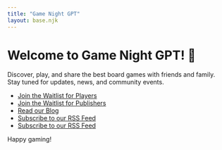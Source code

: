```yaml
---
title: "Game Night GPT"
layout: base.njk
---
```


# Welcome to Game Night GPT! 🎲

Discover, play, and share the best board games with friends and family.  
Stay tuned for updates, news, and community events.

- [Join the Waitlist for Players](landing/players/index.html)
- [Join the Waitlist for Publishers](landing/publishers/index.html)
- [Read our Blog](/posts/)
- [Subscribe to our RSS Feed](/rss.xml)
- [Subscribe to our RSS Feed](/rss/index.html)

Happy gaming!